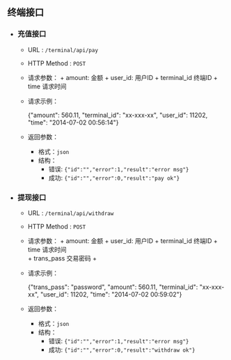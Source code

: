 
## 终端接口

- ### 充值接口

  * URL : `/terminal/api/pay`
  * HTTP Method : `POST`
  * 请求参数：
        + amount:     金额
        + user_id:    用户ID
        + terminal_id 终端ID
        + time        请求时间      
  * 请求示例：
  
    {"amount": 560.11, "terminal_id": "xx-xxx-xx", "user_id": 11202, "time": "2014-07-02 00:56:14"}

  * 返回参数：
    + 格式：`json`
    + 结构：
        - 错误: `{"id":"","error":1,"result":"error msg"}`
        - 成功: `{"id":"","error":0,"result":"pay ok"}`


- ### 提现接口

  * URL : `/terminal/api/withdraw`
  * HTTP Method : `POST`
  * 请求参数：
        + amount:     金额
        + user_id:    用户ID
        + terminal_id 终端ID
        + time        请求时间  
        + trans_pass  交易密码
        + 
        
  * 请求示例：
  
    {"trans_pass": "password", "amount": 560.11, "terminal_id": "xx-xxx-xx", "user_id": 11202, "time": "2014-07-02 00:59:02"}

  * 返回参数：
    + 格式：`json`
    + 结构：
        - 错误: `{"id":"","error":1,"result":"error msg"}`
        - 成功: `{"id":"","error":0,"result":"withdraw ok"}`
      
